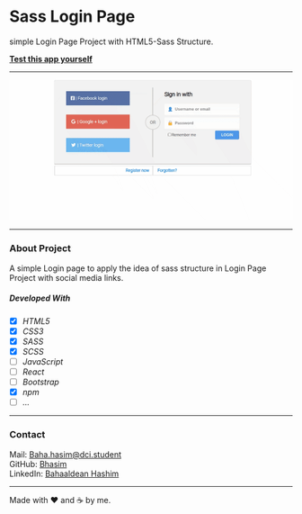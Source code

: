 # Sass Login Page

simple Login Page Project with HTML5-Sass Structure.

**[Test this app yourself](https://bhasim.github.io/log-in-page/)**

---

![Screenshot from Project](./src/images/bhasim-github.gif)

---

### About Project

A simple Login page to apply the idea of sass structure in Login Page Project with social media links.


##### Developed With

- [x] _HTML5_
- [x] _CSS3_
- [x] _SASS_
- [x] _SCSS_
- [ ] _JavaScript_
- [ ] _React_
- [ ] _Bootstrap_
- [x] _npm_
- [ ] _..._

---

### Contact

Mail: <Baha.hasim@dci.student><br>
GitHub: [Bhasim](https://github.com/)<br>
LinkedIn: [Bahaaldean Hashim](https://www.linkedin.com/in/bahaaldean-hashim-598463103)

---


Made with ❤️ and ☕ by me.
